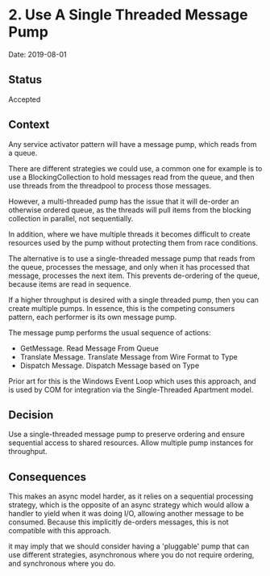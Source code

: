# 2. Use A Single Threaded Message Pump

Date: 2019-08-01

## Status

Accepted

## Context

Any service activator pattern will have a message pump, which reads from a queue. 

There are different strategies we could use, a common one for example is to use a BlockingCollection to hold messages read from the queue, and then use threads from the threadpool to process those messages.

However, a multi-threaded pump has the issue that it will de-order an otherwise ordered queue, as the threads will pull items from the blocking collection in parallel, not sequentially.

In addition, where we have multiple threads it becomes difficult to create resources used by the pump without protecting them from race conditions.

The alternative is to use a single-threaded message pump that reads from the queue, processes the message, and only when it has processed that message, processes the next item. This prevents de-ordering of the queue, because items are read in sequence.

If a higher throughput is desired with a single threaded pump, then you can create multiple pumps. In essence, this is the competing consumers pattern, each performer is its own message pump.

The message pump performs the usual sequence of actions:

 - GetMessage. Read Message From Queue
 - Translate Message. Translate Message from Wire Format to Type
 - Dispatch Message. Dispatch Message based on Type
 
 Prior art for this is the Windows Event Loop which uses this approach, and is used by COM for integration via the Single-Threaded Apartment model.


## Decision

Use a single-threaded message pump to preserve ordering and ensure sequential access to shared resources. Allow multiple pump instances for throughput.

## Consequences

This makes an async model harder, as it relies on a sequential processing strategy, which is the opposite of an async strategy which would allow a handler to yield when it was doing I/O, allowing another message to be consumed. Because this implicitly de-orders messages, this is not compatible with this approach.

it may imply that we should consider having a 'pluggable' pump that can use different strategies, asynchronous where you do not require ordering, and synchronous where you do.


